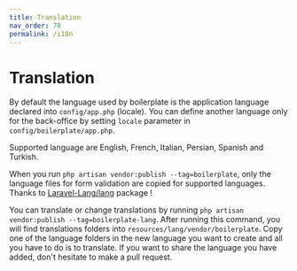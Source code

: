 ```yaml
---
title: Translation
nav_order: 70
permalink: /i18n
---
```


# Translation

By default the language used by boilerplate is the application language declared into `config/app.php` (locale). You can
define another language only for the back-office by setting `locale` parameter in `config/boilerplate/app.php`.  

Supported language are English, French, Italian, Persian, Spanish and Turkish.

When you run `php artisan vendor:publish --tag=boilerplate`, only the language files for form validation are copied 
for supported languages. Thanks to [Laravel-Lang/lang](https://github.com/Laravel-Lang/lang) package !

You can translate or change translations by running `php artisan vendor:publish --tag=boilerplate-lang`. After running 
this command, you will find translations folders into `resources/lang/vendor/boilerplate`. Copy one of the language 
folders in the new language you want to create and all you have to do is to translate. If you want to share the 
language you have added, don't hesitate to make a pull request.